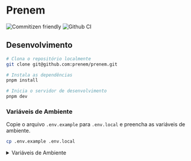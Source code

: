 # Prenem

![Commitizen friendly](https://img.shields.io/badge/commitizen-friendly-brightgreen.svg)
![Github CI](https://github.com/prenem/prenem/actions/workflows/ci.yml/badge.svg)

## Desenvolvimento

```bash
# Clona o repositório localmente
git clone git@github.com:prenem/prenem.git

# Instala as dependências
pnpm install

# Inicia o servidor de desenvolvimento
pnpm dev
```

### Variáveis de Ambiente

Copie o arquivo `.env.example` para `.env.local` e preencha as variáveis de ambiente.

```bash
cp .env.example .env.local
```

<details>
  <summary>Variáveis de Ambiente</summary>

| Variável   | É obrigatória? |
| ---------- | -------------- |
| `NODE_ENV` | Não            |

</details>

